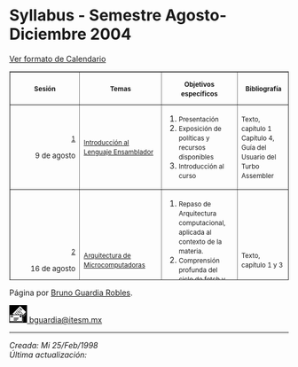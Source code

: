 # Syllabus - Semestre Agosto-Diciembre 200<span lang="en-us">4</span>

[Ver formato de Calendario](planvirt.md)

<div align="left">

<table width="682" height="377" cellpadding="0" border="1">

<tbody>

<tr>

<th width="79" height="19"><small>Sesión</small></th>

<th width="125" height="19"><small>Temas</small></th>

<th width="196" height="19"><small>Objetivos específicos</small></th>

<th width="106" height="19"><small>Bibliografía</small></th>

<th width="152" height="19"><small>Tareas y/o Actividades ExtraClase</small></th>

</tr>

<tr>

<td width="79" height="19" align="right">

<small>[1](Sesiones/sv01.md)</small>

<span lang="en-us"><font size="2">9 de agosto</font></span>

</td>

<td width="125" height="19"><small>

[Introducción al Lenguaje Ensamblador](Sesiones/sv01.md)</small></td>

<td width="196" height="19">

1.  <small>Presentación</small>
2.  <small>Exposición de políticas y recursos disponibles</small>
3.  <small>Introducción al curso</small>

</td>

<td width="106" height="19"><small>Texto, capítulo 1  
Capítulo 4, Guía del Usuario del Turbo Assembler</small></td>

<td width="152" height="19">

<small>

Estudiar [tema 2](Temas/clase02.md) y [tema 3](Temas/clase03.md), bajar y probar la simulación del Ciclo de Fetch.</small></td>

</tr>

<tr>

<td width="79" height="18" align="right">

<small>[2](Sesiones/sv02.md)</small>

<span lang="en-us"><font size="2">16 de agosto</font></span>

</td>

<td width="125" height="18">

<small>[Arquitectura de Microcomputadoras](Sesiones/sv02.md)</small></td>

<td width="196" height="18">

1.  <small>Repaso de Arquitectura computacional, aplicada al contexto de la materia.</small>
2.  <small>Comprensión profunda del ciclo de fetch y cómo funcionan las computadoras en este caso.</small>

</td>

<td width="106" height="18"><small>Texto, capítulo 1 y 3</small></td>

<td width="152" height="18">

<small><span lang="en-us">Entrega de la [tarea #1](Actividades/actv01.md)</span></small>

<small>Simulación del Ciclo de Fetch, estudiar [tema 3](Temas/clase03.md) y [tema 4](Temas/clase04.md).</small>

</td>

</tr>

<tr>

<td width="79" height="19" align="right">

<small>[3](Sesiones/sv02.md)</small>

<span lang="en-us"><font size="2">23 de agosto</font></span>

</td>

<td width="125" height="19">

<small>[Representación de Datos](Sesiones/sv02.md)</small></td>

<td width="196" height="19">

1.  <small>Comprensión del almacenamiento de variables en memoria</small>
2.  <small>Conocimiento de los formatos estándares para los tipos básicos de datos.</small>
3.  <small>Análisis intuitivo de cómo representar la información para un problema dado.</small>
4.  <small>Técnicas de Representación.</small>

</td>

<td width="106" height="19">

<small>Texto, capítulo 2</small></td>

<td width="152" height="19">

<small>Estudiar [tema 4](Temas/clase04.md) y [tema 5](Temas/clase05.md).</small>

<small><span lang="en-us">Entrega de</span> la [tarea <span lang="en-us">#2</span>](Actividades/actv02.md)</small>

</td>

</tr>

<tr>

<td width="79" height="19" align="right"><small>

[4](Sesiones/sv03.md)</small>

<span lang="en-us"><font size="2">30 de agosto</font></span>

</td>

<td width="125" height="19"><small>

[Arquitectura de PCs](Sesiones/sv03.md)</small></td>

<td width="196" height="19">

1.  <small>Historia de la familia de procesadores Intel.</small>
2.  <small>Conocimiento de sus características.</small>
3.  <small>Componentes de los procesadores Intel.</small>
4.  <small>Segmentación: los problemas que resuelve y los que causa.</small>

</td>

<td width="106" height="19"></td>

<td width="152" height="19">

<small>

Estudiar [tema 5](Temas/clase05.md), [tema 6](Temas/clase06.md) y [tema 7](Temas/clase07.md).</small>
<small>

Preparar examen del primer Parcial</small>

</td>

</tr>

<tr>

<td width="79" height="19" align="right"><small>

[5](sesiones/sv04.md)</small>

<span lang="en-us"><font size="2">6 de septiembre</font></span>

</td>

<td width="125" height="19">

[<small>Bases de programación</small>](sesiones/sv04.md)

**<small>Examen del Primer parcial</small>**

</td>

<td width="196" height="19">

1.  <small>Evaluación del primer parcial.</small>
2.  <small>Instrucciones básicas.</small>
3.  <small>Modos de direccionamiento.</small>

</td>

<td width="106" height="19"></td>

<td width="152" height="19">

<small>

Estudiar [tema 7](Temas/clase07.md), y [tema 8](Temas/clase08.md).</small>

<small>

<span lang="en-us">Entregar</span> la [tarea <span lang="en-us">#</span>3](Actividades/tarea3.md) <span lang="en-us">y la actividad colaborativa correspondiente (checar Learning Space)</span></small>

</td>

</tr>

<tr>

<td width="79" height="19" align="right">

<small>

[6](sesiones/sv05.md)</small>

<span lang="en-us"><font size="2">13 de septiembre</font></span>

</td>

<td width="125" height="19">

<small>[Herramientas de programación](sesiones/sv05.md)</small></td>

<td width="196" height="19">

1.  <small>Exposición de las herramientas disponibles.</small>
2.  <small>Práctica de su uso: ejemplo Hello World.</small>
3.  <small>Práctica de su uso: ejercicio a resolver.</small>
4.  <small>Revisión del examen</small>
5.  <small>Clarificación de la especificación del proyecto.</small>

</td>

<td width="106" height="19"></td>

<td width="152" height="19">

*   <small>

Repasar [tema 7](Temas/clase07.md), y [tema 8](Temas/clase08.md).</small>
*   <small>

Estudiar [tema 9](Temas/clase09.md) y [tema 10](Temas/clase10.md).</small>
*   <small>

Iniciar el desarrollo del [Proyecto 1](proyectos/proyecto_1.md).</small>

</td>

</tr>

<tr>

<td width="79" height="19" align="right">

<small>[7](Sesiones/sv06.md)</small>

<span lang="en-us"><font size="2">20 de septiembre</font></span>

</td>

<td width="125" height="19">

<small>[Programación estructurada y Entrada/Salida básicas](Sesiones/sv06.md)</small>

</td>

<td width="196" height="19">

1.  <small>Uso de procedimientos, funciones y subrutinas.</small>
2.  <small>Manejo apropiado de variables.</small>
3.  <small>Uso de la interrupción 21h para entrada del teclado y salida en pantalla.</small>
4.  <small>Ejercicios de aplicación.</small>

</td>

<td width="106" height="19"></td>

<td width="152" height="19">

*   <small>

Estudiar [tema 11](Temas/clase11.md), [tema 12](Temas/clase12.md) y [tema 13](Temas/clase13.md),</small>
*   <small>
Hacer ejercicios usando los temas vistos en las sesiones 6 y 7.</small>
*   <small

Continuar y terminar con el [Proyecto 1](proyectos/proyecto_1.md).</small>

</td>

</tr>

<tr>

<td width="79" height="19" align="right"><small>

[8](Sesiones/sv07.md)</small>

<span lang="en-us"><font size="2">27 de septiembre</font></span>

</td>

<td width="125" height="19"><small>[Manejo de pantalla](Sesiones/sv07.md)</small></td>

<td width="196" height="19">

1.  <small>Conocer el uso de la interrupción 10h para manejo de la salida en video.</small>
2.  <small>Ejercicios de aplicación.</small>

</td>

<td width="106" height="19"></td>

<td width="152" height="19">

*   <small>Estudiar [tema 5](Temas/clase05.md), [tema 6](Temas/clase06.md) y [tema 7](Temas/clase07.md).</small>
*   <small>Preparar el examen del Segundo Parcial.</small>
*   <small>Entregar el [Proyecto 1](proyectos/proy1Ene03.md).</small>

</td>

</tr>

<tr>

<td width="79" height="19" align="right"><small>[9](sesiones/sv08.md)</small>

<span lang="en-us"><font size="2">4 de octubre</font></span>

</td>

<td width="125" height="19">[<small>Técnicas de programación</small>](sesiones/sv08.md)

**<small>Examen del segundo parcial</small>**

</td>

<td width="196" height="19">

1.  <small>Evaluar el parcial.</small>
2.  <small>Comprender las Técnicas básicas para implementar secuencia, condiciones, iteraciones.</small>
3.  <small>Comprender las Técnicas de almacenamiento y uso de arreglos, estructuras y apuntadores en Ensamblador.</small>

</td>

<td width="106" height="19"></td>

<td width="152" height="19">

*   <small>

Repasar [tema 14](Temas/clase14.md) y [tema 15](Temas/clase15.md).</small>
*   <small>

Estudiar [tema 16](Temas/clase16.md).</small>

</td>

</tr>

<tr>

<td width="79" height="19" align="right"><small>

[10](Sesiones/sv10.md)</small>

<span lang="en-us"><font size="2">11 de octubre</font></span>

</td>

<td width="125" height="19">

<small>

[Archivos y línea de comandos](Sesiones/sv10.md)</small></td>

<td width="196" height="19">

1.  <small>Revisión del examen</small>

</td>

<td width="106" height="19"></td>

<td width="152" height="19">

*   <small>

Repasar [tema 16](Temas/clase16.md).</small>
*   <small>

Estudiar [tema 17](Temas/clase17.md) y mandar sus dudas.</small>
*   <small>

Estudiar [tema 18](Temas/clase18.md).</small>

</td>

</tr>

<tr>

<td width="79" height="19" align="right">

<small>

[11](Sesiones/sv11.md)</small>

<span lang="en-us"><font size="2">18 de octubre</font></span>

</td>

<td width="125" height="19">

<small>

[Macros](Sesiones/sv11.md)</small></td>

<td width="196" height="19">

1.  <small>Comprender el concepto y uso de los macros.</small>
2.  <small>Comprender la diferencia entre tiempo de ensamblado y tiempo de ejecución.</small>
3.  <small>Comprender el concepto de ensamblado repetitivo.</small>

</td>

<td width="106" height="19"></td>

<td width="152" height="19">

*   <small>

Repasar [tema 18](Temas/clase18.md)</small>
*   <small>

Estudiar [tema](Temas/clase05.md) [19](Temas/clase19.md) y [tema 20](Temas/clase20.md).</small>
*   <small>

Iniciar el [proyecto 2](proyectos/proy2-200213.md).</small>

</td>

</tr>

<tr>

<td width="79" height="19" align="right"><small>

[12](Sesiones/sv12.md)</small>

<span lang="en-us"><font size="2">25 de octubre</font></span>

</td>

<td width="125" height="19"><small>

[Instrucciones para optimización](Sesiones/sv12.md)</small></td>

<td width="196" height="19">

1.  <small>Comprender la necesidad de sustituir patrones comunes de instrucciones.</small>
2.  <small>Conocer las instrucciones de ciclos.</small>
3.  <small>Conocer las instrucciones de strings.</small>
4.  <small>Reconocer los patrones para sustituir instrucciones comunes por instrucciones optimizadas.</small>
5.  <small>Abstraer Técnicas para predisponer el código a la optimización.</small>

</td>

<td width="106" height="19"></td>

<td width="152" height="19">

*   <small>
Estudiar [tema 21](Temas/clase21.md) y [tema 22](Temas/clase22.md).</small>
*   <small>
Continuar con el desarrollo del [proyecto 2](proyectos/proy2-200213.md)</small>
*   <small>
Seleccionar y proponer [proyecto final](proyectos/proyfin.md); iniciarlo</small>

</td>

</tr>

<tr>

<td width="79" height="19" align="right"><small>

[13](Sesiones/sv13.md)</small>

<span lang="en-us"><font size="2">1 de noviembre</font></span>

</td>

<td width="125" height="19">**<small>Examen del tercer parcial.</small>**

[<small>Interfase Ensamblador con C</small>](Sesiones/sv13.md)

</td>

<td width="196" height="19">

1.  <small>Comprender cómo desarrollar funciones en Ensamblador para ser llamadas desde C.</small>
2.  <small>Comprender el protocolo de paso de parámetros que utilizan los compiladores de C en PCs bajo MS-DOS.</small>
3.  <small>Comprender cómo llamar a funciones de C desde Ensamblador.</small>

</td>

<td width="106" height="19"></td>

<td width="152" height="19">

*   <small>
Repasar [tema 21](Temas/clase21.md) y [tema 22](Temas/clase22.md).</small>
*   <small>Preparar examen del tercer parcial.</small>
*   <small>T
erminar el [proyecto 2](proyectos/proy2-200213.md).</small>
*   <small>
Practicar mientras se sigue el [proyecto final](proyectos/proyfin.md).</small>

</td>

</tr>

<tr>

<td width="79" height="19" align="right">

<small>

[14](Sesiones/sv14.md)</small>

<span lang="en-us"><font size="2">8 de noviembre</font></span>

</td>

<td width="125" height="19">

[<small>Directivas condicionales</small>](Sesiones/sv14.md)</td>

<td width="196" height="19">

1.  <small>Comprender el concepto de ensamblado condicional.</small>
2.  <small>Conocer y comparar dicho concepto entre C y Ensamblador.</small>
3.  <small>Entregar el proyecto 2.</small>
4.  <small>Evaluar el tercer parcial.</small>

</td>

<td width="106" height="19"></td>

<td width="152" height="19">

*   <small>
Repasar [tema 23](Temas/clase23.md).</small>  
    <small>
Trabajo intenso en el [proyecto final](proyectos/proyfin.md)</small>

</td>

</tr>

<tr>

<td width="79" height="19" align="right">

<small>

[15](Sesiones/sv15.md)</small>

<span lang="en-us"><font size="2">15 de noviembre</font></span>

</td>

<td width="125" height="19"><small>

[Manejo avanzado de video](Sesiones/sv15.md)</small></td>

<td width="196" height="19">

1.  <small>Comprender la organización de la memoria de video.</small>
2.  <small>Conocer Técnicas para utilizarla eficientemente.</small>
3.  <small>Construir rutinas que sustituyen eficientemente a Técnicas comunes vistas anteriormente.</small>

</td>

<td width="106" height="19"></td>

<td width="152" height="19">

*   <small>

Repasar [tema 24](Temas/clase24.md)</small>
*   <small>

Estudiar [tema 25](Temas/clase25.md)</small>
*   <small>
Terminar el [Proyecto Final](proyectos/proyfin.md)</small>

</td>

</tr>

<tr>

<td width="79" height="19" align="right"><small>

[16](Sesiones/sv16.md)</small>

<span lang="en-us"><font size="2">22 de noviembre</font></span>

</td>

<td width="125" height="19">

<small>

[Manejo del ratón](Sesiones/sv16.md)</small>

<small>Fin del curso</small>

</td>

<td width="196" height="19">

1.  <small>Conocer el uso de la interrupción 33h para obtener información del ratón.</small>
2.  <small>Utilizar el sistema de coordenadas del ratón.</small>
3.  <small>Conocer las capacidades especiales con las que cuenta el ratón (límites, definición de cursores).</small>
4.  <small>Entrega del proyecto final.</small>

</td>

<td width="106" height="19"></td>

<td width="152" height="19">

*   <small>Repaso general del Curso.</small>
*   <small>Autoexaminarse</small>
*   <small>Resolver todas sus dudas</small>

</td>

</tr>

<tr>

<td width="79" height="19" align="right"><small>

[17](Sesiones/sv17.md)</small>

<span lang="en-us"><font size="2">29 de noviembre (fecha tentativa)</font></span>

</td>

<td width="125" height="19"><small>

[Examen Final](Sesiones/sv17.md)</small></td>

<td width="196" height="19">

1.  <small>Evaluar, sin que el tiempo sea un factor determinante, el grado de habilidades de programación desarrolladas en Ensamblador, y el dominio del conocimiento de conceptos que ha conseguido el alumno.</small>

</td>

<td width="106" height="19"><small>Todo el Libro de Texto.</small>

<small>Libros de programación.</small>

<small>Código desarrollado a lo largo del semestre, inclusive por compañeros.</small>

</td>

<td width="152" height="19"><small>Revisión de examen,el día 30 de noviembre a las 1<span lang="en-us">3</span> horas.</small></td>

</tr>

</tbody>

</table>

</div>

Página por [Bruno Guardia Robles](../index.md).

[![Correo](../images/mail.gif) bguardia@itesm.mx](mailto:bguardia@campus.ccm.itesm.mx)

* * *

_Creada: Mi 25/Feb/1998_  
_Última actualización: <font size="2" face="Arial"><script language="JavaScript"><!-- hide script from old browsers document.write(document.lastModified) // end hiding contents --></script></font>_